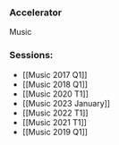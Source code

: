 
### Accelerator
Music
 
### Sessions: 
- [[Music 2017 Q1]]
- [[Music 2018 Q1]]
- [[Music 2020 T1]]
- [[Music 2023 January]]
- [[Music 2022 T1]]
- [[Music 2021 T1]]
- [[Music 2019 Q1]]


